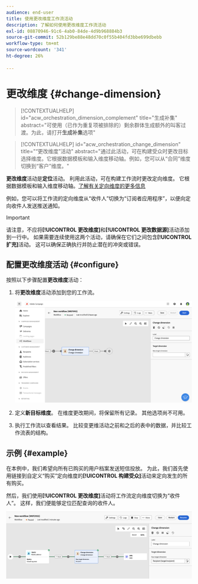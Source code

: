 ```yaml
---
audience: end-user
title: 使用更改维度工作流活动
description: 了解如何使用更改维度工作流活动
exl-id: 08870946-91c6-4ab0-84de-4d9b968884b3
source-git-commit: 52b129be88e48dd70c0f55b404fd3bbe699dbebb
workflow-type: tm+mt
source-wordcount: '341'
ht-degree: 26%

---
```


# 更改维度 {#change-dimension}

>[!CONTEXTUALHELP]
>id="acw_orchestration_dimension_complement"
>title="生成补集"
>abstract="可使用（已作为重复项被排除的）剩余群体生成额外的叫客过渡。为此，请打开&#x200B;**生成补集**&#x200B;选项"

>[!CONTEXTUALHELP]
>id="acw_orchestration_change_dimension"
>title="“更改维度”活动"
>abstract="通过此活动，可在构建受众时更改目标选择维度。它根据数据模板和输入维度移动轴。例如，您可以从“合同”维度切换到“客户”维度。"

**更改维度**&#x200B;活动是&#x200B;**定位**&#x200B;活动。 利用此活动，可在构建工作流时更改定向维度。 它根据数据模板和输入维度移动轴。[了解有关定向维度的更多信息](../../audience/about-recipients.md#targeting-dimensions)

例如，您可以将工作流的定向维度从“收件人”切换为“订阅者应用程序”，以便向定向收件人发送推送通知。

>[!IMPORTANT]
>
>请注意，不应将&#x200B;**[!UICONTROL 更改维度]**&#x200B;和&#x200B;**[!UICONTROL 更改数据源]**&#x200B;活动添加到一行中。 如果需要连续使用这两个活动，请确保在它们之间包含&#x200B;**[!UICONTROL 扩充]**&#x200B;活动。 这可以确保正确执行并防止潜在的冲突或错误。

## 配置更改维度活动 {#configure}

按照以下步骤配置&#x200B;**更改维度**&#x200B;活动：

1. 将&#x200B;**更改维度**&#x200B;活动添加到您的工作流。

   ![](../assets/workflow-change-dimension.png)

1. 定义&#x200B;**新目标维度**。 在维度更改期间，将保留所有记录。 其他选项尚不可用。

1. 执行工作流以查看结果。 比较变更维活动之前和之后的表中的数据，并比较工作流表的结构。

## 示例 {#example}

在本例中，我们希望向所有已购买的用户档案发送短信投放。 为此，我们首先使用链接到自定义“购买”定向维度的&#x200B;**[!UICONTROL 构建受众]**&#x200B;活动来定向发生的所有购买。

然后，我们使用&#x200B;**[!UICONTROL 更改维度]**&#x200B;活动将工作流定向维度切换为“收件人”。 这样，我们便能够定位匹配查询的收件人。

![](../assets/workflow-change-dimension-example.png)
